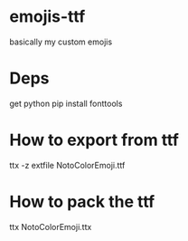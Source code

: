 # emojis-ttf

basically my custom emojis

# Deps

get python 
pip install fonttools

# How to export from ttf

ttx -z extfile NotoColorEmoji.ttf

# How to pack the ttf

ttx NotoColorEmoji.ttx
